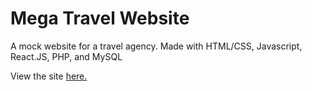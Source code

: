 # Mega Travel Website

A mock website for a travel agency. Made with HTML/CSS, Javascript, React.JS, PHP, and MySQL

View the site [here.](https://cdtinen.github.io/Mega-Travel-Website/home.html)
